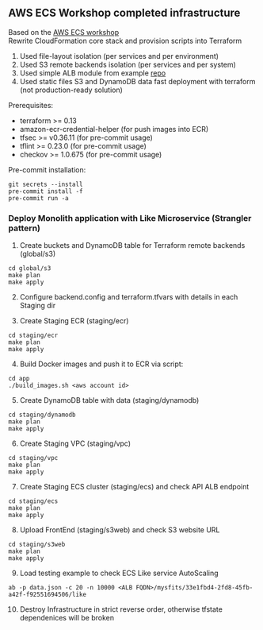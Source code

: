 ## AWS ECS Workshop completed infrastructure

Based on the [AWS ECS workshop](https://github.com/spugachev/amazon-ecs-mythicalmysfits-workshop)  
Rewrite CloudFormation core stack and provision scripts into Terraform

1) Used file-layout isolation (per services and per environment)
2) Used S3 remote backends isolation (per services and per system)
3) Used simple ALB module from example [repo](https://github.com/silazare/terraform-aws-example/tree/master/modules/alb)
4) Used static files S3 and DynamoDB data fast deployment with terraform (not production-ready solution)

Prerequisites:
* terraform >= 0.13
* amazon-ecr-credential-helper (for push images into ECR)
* tfsec >= v0.36.11 (for pre-commit usage)
* tflint >= 0.23.0 (for pre-commit usage)
* checkov >= 1.0.675 (for pre-commit usage)

Pre-commit installation:
```shell
git secrets --install
pre-commit install -f
pre-commit run -a
```

### Deploy Monolith application with Like Microservice (Strangler pattern)

1) Create buckets and DynamoDB table for Terraform remote backends (global/s3)

```shell
cd global/s3
make plan
make apply
```

2) Configure backend.config and terraform.tfvars with details in each Staging dir

3) Create Staging ECR (staging/ecr)

```shell
cd staging/ecr
make plan
make apply
```

4) Build Docker images and push it to ECR via script:
```
cd app
./build_images.sh <aws account id>
```

5) Create DynamoDB table with data (staging/dynamodb)

```shell
cd staging/dynamodb
make plan
make apply
```

6) Create Staging VPC (staging/vpc)

```shell
cd staging/vpc
make plan
make apply
```

7) Create Staging ECS cluster (staging/ecs) and check API ALB endpoint

```shell
cd staging/ecs
make plan
make apply
```

8) Upload FrontEnd (staging/s3web) and check S3 website URL

```shell
cd staging/s3web
make plan
make apply
```

9) Load testing example to check ECS Like service AutoScaling

```shell
ab -p data.json -c 20 -n 10000 <ALB FQDN>/mysfits/33e1fbd4-2fd8-45fb-a42f-f92551694506/like
```

10) Destroy Infrastructure in strict reverse order, otherwise tfstate dependenices will be broken
